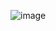 ![image](https://user-images.githubusercontent.com/85555889/124728749-ccb63800-df4a-11eb-8db7-e65582eef251.png)
